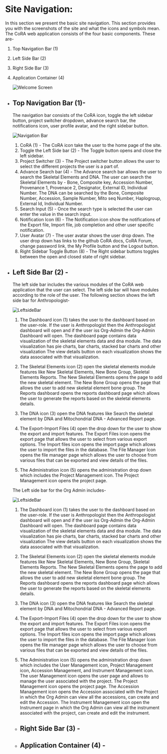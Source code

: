 # Site Navigation:
In this section we present the basic site navigation. This section provides you with the screenshots of the site and what the icons and symbols mean.
The CoRA web application consists of the four basic components. These are-
1. Top Navigation Bar (1)
2. Left Side Bar (2)
3. Right Side Bar (3)
4. Application Container (4)


   ![Welcome Screen](../images/site_navigation/Welcome%20Screen.png)
   
   
* ## Top Navigation Bar (1)-
     The navigation bar consists of the CoRA icon, toggle the left sidebar button, project switcher dropdown, advance search bar, the notifications icon, user profile avatar, and the right sidebar button.
       
   ![Navigation Bar](../images/site_navigation/Navigation%20bar.png)
   
   1. CoRA (1) - The CoRA icon take the user to the home page of the site.
   2. Toggle the Left Side bar (2) - The Toggle button opens and close the left sidebar.
   3. Project Switcher (3) - The Project switcher button allows the user to select the different projects the user is a part of.
   4. Advance Search bar (4) - The Advance search bar allows the user to search the Skeletal Elements and DNA. The user can search the Skeletal Elements by - Bone, Composite key, Accession Number, Provenance 1, Provenace 2, Designator, External ID, Individual Number.
          The DNA can be searched by the Bone, Composite Number, Accession, Sample Number, Mito seq Number, Haplogroup, External Id, Individual Number.                            
   6. Search Input (5) - Once the search type is selected the user can enter the value in the search input.
   7. Notification Icon (6) - The Notification icon show the notifications of the Export file, Import file, job completion and other user specific notification.
   8. User Avatar (7) - The user avatar shows the user drop down. The user drop down has links to the github CoRA docs, CoRA Forum, change password link, the My Profile button and the Logout button. 
   9. Right Sidebar Toggle Button (8) - The Right sidebar buttons toggles between the open and closed state of right sidebar.  
   
   
* ## Left Side Bar (2) - 
     The left side bar includes the various modules of the CoRA web application that the user can select. The left side bar will have modules according to the role of the user. The following section shows the left side bar for Anthropologist-
   
   ![LeftsideBar](../images/site_navigation/leftsidebar_anthro.png) 
         
   1. The Dashboard icon (1) takes the user to the dashboard based on the user-role. If the user is Anthropologist then the Anthropologist dashboard will open and if the user iss Org-Admin the Org-Admin Dashboard will open.
     The dashboard page contains data visualization of the skeletal elements data and dna module. 
     The data visualization has pie charts, bar charts, stacked bar charts and other visualization
     The view details button on each visualization shows the data associated with that visualization.
     
   2. The Skeletal Elements icon (2) open the skeletal elements module features like New Skeletal Elements, New Bone Group, Skeletal Elements Reports. The New Skeletal Elements opens the page to add the new skeletal element. The New Bone Group opens the page that allows the user to add new skeletal element bone group.
        The Reports dashboard opens the reports dashboard page which allows the user to generate the reports based on the skeletal elements details.
        
     3. The DNA icon (3) open the DNA features like Search the skeletal element by DNA and Mitochondrial DNA - Advanced Report page. 
        
     4. The Export-Import Files (4) open the drop down for the user to show the export and import features. The Export Files icon opens the export page that allows the user to select from various export options.
        The Import files icon opens the import page which allows the user to import the files in the database.
        The File Manager Icon opens the file manager page which allows the user to choose from various files that can be exported and view details of the files.
        
     5. The Administration icon (5) opens the administration drop down which includes the Project Management icon. The Project Management icon opens the project page.
    
    The Left side bar for the Org Admin includes-
        
     ![LeftsideBar](../images/site_navigation/leftsidebar_orgadmin.png) 
        
     1. The Dashboard icon (1) takes the user to the dashboard based on the user-role. If the user is Anthropologist then the Anthropologist dashboard will open and if the user iss Org-Admin the Org-Admin Dashboard will open.
             The dashboard page contains data visualization of the skeletal elements data and dna module. 
             The data visualization has pie charts, bar charts, stacked bar charts and other visualization
             The view details button on each visualization shows the data associated with that visualization.
             
     2. The Skeletal Elements icon (2) open the skeletal elements module features like New Skeletal Elements, New Bone Group, Skeletal Elements Reports. The New Skeletal Elements opens the page to add the new skeletal element. The New Bone Group opens the page that allows the user to add new skeletal element bone group.
                The Reports dashboard opens the reports dashboard page which allows the user to generate the reports based on the skeletal elements details.
                
     3. The DNA icon (3) open the DNA features like Search the skeletal element by DNA and Mitochondrial DNA - Advanced Report page. 
                
     4. The Export-Import Files (4) open the drop down for the user to show the export and import features. The Export Files icon opens the export page that allows the user to select from various export options.
                The Import files icon opens the import page which allows the user to import the files in the database.
                The File Manager Icon opens the file manager page which allows the user to choose from various files that can be exported and view details of the files.
                
     5. The Administration icon (5) opens the administration drop down which includes the User Management icon, Project Management icon, Accession Management, and Instrument Management icon.
         The user Management icon opens the user page and allows to manage the user associated with the project. The Project Management icon opens the project page. The Accession Management icon opens the Accession associated with the Project in which the Org Admin can view all the accessions, can create and edit the Accession. 
         The Instrument Management icon open the Instrument page in which the Org Admin can view all the instrument associated with the project, can create and edit the instrument.
            
        
   *  ## Right Side Bar (3) - 
   
   * ## Application Container (4) -
   
